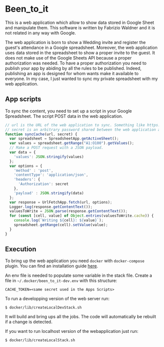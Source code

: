 # Been_to_it

This is a web application which allow to show data stored in Google Sheet and manipulate them.
This software is written by Fabrizio Waldner and it is not related in any way with Google.

The web application is born to show a Wedding invite and register the guest's attendance in a Google spreadsheet. Moreover, the web application uses data stored in the spreadsheet to show a proper invite to the guest.
It does not make use of the Google Sheets API because a proper authorization was needed. To have a proper authorization you need to publish your app by abiding by all the rules to be published.
Indeed, publishing an app is designed for whom wants make it available to everyone.
In my case, I just wanted to sync my private spreadsheet with my web application.

## App scripts


To sync the content, you need to set up a script in your Google Spreadsheet.
The script POST data in the web application.

```javascript
// url is the URL of the web application to sync. Something like https://HOSTNAME/api/cache.
// secret is an arbitrary password shared between the web application and this script to avoid bad actors uploading the data.
function syncCache(url, secret) {
  var spreadsheet = SpreadsheetApp.getActiveSheet();
  var values = spreadsheet.getRange("A1:O100").getValues();
  // Make a POST request with a JSON payload.
  var data = {
    'values': JSON.stringify(values)
  };
  var options = {
    'method' : 'post',
    'contentType': 'application/json',
    'headers': {
      'Authorization': secret
    },
    'payload' : JSON.stringify(data)
  };
  var response = UrlFetchApp.fetch(url, options);
  Logger.log(response.getContentText());
  valuesToWrite = JSON.parse(response.getContentText());
  for (const [cell, value] of Object.entries(valuesToWrite.cache)) {
    console.log(`Writing ${cell}: ${value}`);
    spreadsheet.getRange(cell).setValue(value);
  }
}
```


## Execution

To bring up the web application you need `docker` with  `docker-compose` plugin.
You can find an installation guide [here](https://docs.docker.com/engine/install/debian/#install-using-the-repository).

An env file is needed to populate some variable in the stack file. 
Create a file in `~/.docker/been_to_it-dev.env` with this structure:

```
CACHE_TOKEN=<same secret used in the Apps Scripts>
```

To run a developping version of the web server run:

```
$ docker/lib/createLocalDevStack.sh
```

It will build and bring ups all the jobs. The code will automatically be rebuilt if a change is detected.

If you want to run localhost version of the webapplication just run:

```
$ docker/lib/createLocalStack.sh
```
